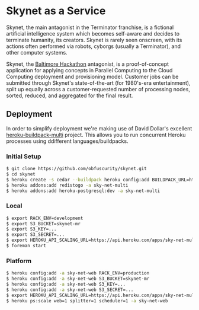 # Skynet as a Service

Skynet, the main antagonist in the Terminator franchise, is a fictional artificial intelligence system which becomes self-aware and decides to terminate humanity, its creators. Skynet is rarely seen onscreen, with its actions often performed via robots, cyborgs (usually a Terminator), and other computer systems.

Skynet, the [Baltimore Hackathon](http://baltimorehackathon.com/) antagonist, is a proof-of-concept application for applying concepts in Parallel Computing to the Cloud Computing deployment and provisioning model. Customer jobs can be submitted through Skynet's state-of-the-art (for 1980's-era entertainment), split up equally across a customer-requested number of processing nodes, sorted, reduced, and aggregated for the final result.

## Deployment

In order to simplify deployment we're making use of David Dollar's excellent [heroku-buildpack-multi](https://github.com/ddollar/heroku-buildpack-multi) project. This allows you to run concurrent Heroku processes using ddifferent languages/buildpacks.

### Initial Setup

```bash
$ git clone https://github.com/obfuscurity/skynet.git
$ cd skynet
$ heroku create -s cedar --buildpack heroku config:add BUILDPACK_URL=https://github.com/ddollar/heroku-buildpack-multi.git sky-net-multi
$ heroku addons:add redistogo -a sky-net-multi
$ heroku addons:add heroku-postgresql:dev -a sky-net-multi
```

### Local

```bash
$ export RACK_ENV=development
$ export S3_BUCKET=skynet-mr
$ export S3_KEY=...
$ export S3_SECRET=...
$ export HEROKU_API_SCALING_URL=https://api.heroku.com/apps/sky-net-multi/ps/scale
$ foreman start
```

### Platform

```bash
$ heroku config:add -a sky-net-web RACK_ENV=production
$ heroku config:add -a sky-net-web S3_BUCKET=skynet-mr
$ heroku config:add -a sky-net-web S3_KEY=...
$ heroku config:add -a sky-net-web S3_SECRET=...
$ export HEROKU_API_SCALING_URL=https://api.heroku.com/apps/sky-net-multi/ps/scale
$ heroku ps:scale web=1 splitter=1 scheduler=1 -a sky-net-web
```

